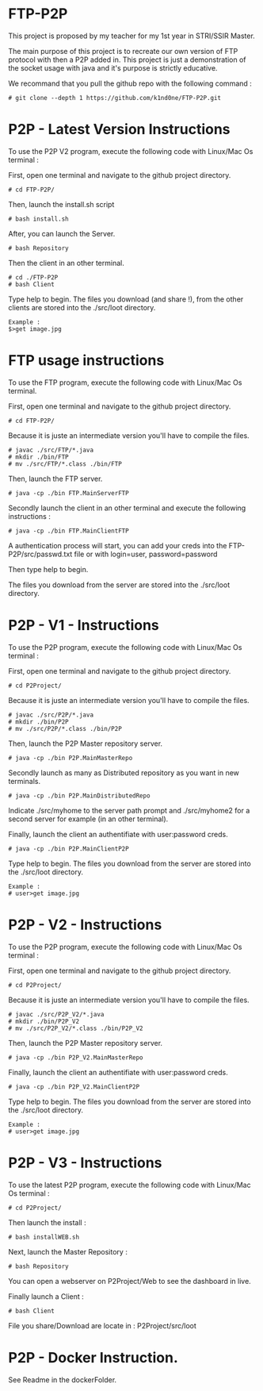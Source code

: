 # FTP-P2P

This project is proposed by my teacher for my 1st year in STRI/SSIR Master.

The main purpose of this project is to recreate our own version of FTP protocol with then a P2P added in.
This project is just a demonstration of the socket usage with java and it's purpose is strictly educative.

We recommand that you pull the github repo with the following command : 

```
# git clone --depth 1 https://github.com/k1nd0ne/FTP-P2P.git
```


# P2P - Latest Version Instructions 

To use the P2P V2 program, execute the following code with Linux/Mac Os terminal :

First, open one terminal and navigate to the github project directory.

```
# cd FTP-P2P/
```
Then, launch the install.sh script

```
# bash install.sh
```

After, you can launch the Server.

```
# bash Repository
```

Then the client in an other terminal.

```
# cd ./FTP-P2P
# bash Client
```

Type help to begin.
The files you download (and share !), from the other clients are stored into the ./src/loot directory.

```
Example : 
$>get image.jpg 
```
# FTP usage instructions

To use the FTP program, execute the following code with Linux/Mac Os terminal.


First, open one terminal and navigate to the github project directory.

```
# cd FTP-P2P/
```

Because it is juste an intermediate version you'll have to compile the files.

```
# javac ./src/FTP/*.java
# mkdir ./bin/FTP
# mv ./src/FTP/*.class ./bin/FTP
```


Then, launch the FTP server.

```
# java -cp ./bin FTP.MainServerFTP
```
Secondly launch the client in an other terminal and execute the following instructions : 

```
# java -cp ./bin FTP.MainClientFTP
```

A authentication process will start, you can add your creds into the FTP-P2P/src/passwd.txt file or with login=user, password=password

Then type help to begin.

The files you download from the server are stored into the ./src/loot directory.

# P2P - V1 - Instructions 

To use the P2P program, execute the following code with Linux/Mac Os terminal :


First, open one terminal and navigate to the github project directory.

```
# cd P2Project/
```
Because it is juste an intermediate version you'll have to compile the files.

```
# javac ./src/P2P/*.java
# mkdir ./bin/P2P
# mv ./src/P2P/*.class ./bin/P2P
```

Then, launch the P2P Master repository server.

```
# java -cp ./bin P2P.MainMasterRepo
```
Secondly launch as many as Distributed repository as you want in new terminals.

```
# java -cp ./bin P2P.MainDistributedRepo
```

Indicate ./src/myhome to the server path prompt and ./src/myhome2 for a second server for example (in an other terminal).

Finally, launch the client an authentifiate with user:password creds.
```
# java -cp ./bin P2P.MainClientP2P 
```
Type help to begin.
The files you download from the server are stored into the ./src/loot directory.

```
Example : 
# user>get image.jpg 
```


# P2P - V2 - Instructions 

To use the P2P program, execute the following code with Linux/Mac Os terminal :


First, open one terminal and navigate to the github project directory.

```
# cd P2Project/
```
Because it is juste an intermediate version you'll have to compile the files.

```
# javac ./src/P2P_V2/*.java
# mkdir ./bin/P2P_V2
# mv ./src/P2P_V2/*.class ./bin/P2P_V2
```

Then, launch the P2P Master repository server.

```
# java -cp ./bin P2P_V2.MainMasterRepo
```

Finally, launch the client an authentifiate with user:password creds.
```
# java -cp ./bin P2P_V2.MainClientP2P 
```
Type help to begin.
The files you download from the server are stored into the ./src/loot directory.

```
Example : 
# user>get image.jpg 
```

# P2P - V3 - Instructions

To use the latest P2P program, execute the following code with Linux/Mac Os terminal :
```
# cd P2Project/
```
Then launch the install : 
```
# bash installWEB.sh
```
Next, launch the Master Repository : 
```
# bash Repository
```
You can open a webserver on P2Project/Web to see the dashboard in live.

Finally launch a Client : 
```
# bash Client
```
File you share/Download are locate in : P2Project/src/loot

# P2P - Docker Instruction. 

See Readme in the dockerFolder.
